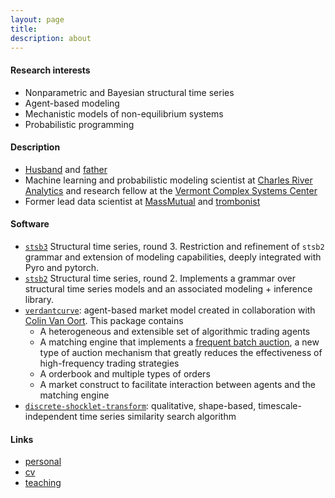 ```yaml
---
layout: page
title:      
description: about 
---
```


#### Research interests

+ Nonparametric and Bayesian structural time series
+ Agent-based modeling
+ Mechanistic models of non-equilibrium systems
+ Probabilistic programming

#### Description

+ [Husband](./photos/kiss.jpg) and [father](./photos/small.jpg)
+ Machine learning and probabilistic modeling scientist at [Charles River Analytics](https://cra.com/) and 
research fellow at the [Vermont Complex Systems Center](https://vermontcomplexsystems.org/)
+ Former lead data scientist at [MassMutual](https://datascience.massmutual.com/) 
and [trombonist](http://www.frankwitheyscholarshipfund.org/?page_id=10)

#### Software

+ [`stsb3`](https://davidrushingdewhurst.com/stsb3/) Structural time series, round 3. Restriction and refinement
of `stsb2` grammar and extension of modeling capabilities, deeply integrated with Pyro and pytorch.
+ [`stsb2`](https://davidrushingdewhurst.com/stsb2/)
 Structural time series, round 2. Implements a grammar over structural time series models and an 
associated modeling + inference library. 
+ [`verdantcurve`](https://gitlab.com/daviddewhurst/verdantcurve):
 agent-based market model created in collaboration with
 [Colin Van Oort](https://gitlab.com/omega1563). This package contains
	+ A heterogeneous and extensible set of algorithmic trading agents
	+ A matching engine that implements a [frequent batch auction](https://www.jstor.org/stable/pdf/42920973.pdf?casa_token=WQYwiAbhMW4AAAAA:6aPoP4fUReKATbS2faIbwiw8d0--C_c4CU1wCnwb9QtEHk4IabYUzcwJeHVs6M6UMYtwSrEdnTi8JAY-rZPfjTNbMHA0lFlbowmF3_JJ85vdPbRhDg), a new type of auction mechanism that greatly reduces the effectiveness of high-frequency trading strategies
	+ A orderbook and multiple types of orders
	+ A market construct to facilitate interaction between agents and the matching engine
+ [`discrete-shocklet-transform`](https://gitlab.com/compstorylab/discrete-shocklet-transform):
qualitative, shape-based, timescale-independent time series similarity search algorithm

#### Links

+ [personal](./personal/)
+ [cv](./documents/drd-cv.pdf)
+ [teaching](./teaching/)
